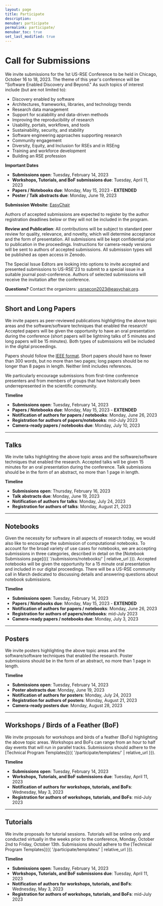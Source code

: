 ```yaml
---
layout: page
title: Participate
description: 
menubar: participate
permalink: participate/
menubar_toc: true
set_last_modified: true
---
```


# Call for Submissions

We invite submissions for the 1st US-RSE Conference to be held in Chicago,
October 16 to 18, 2023. The theme of this year's conference will be
"Software Enabled Discovery and Beyond." As such topics of interest
include (but are not limited to):

- Discovery enabled by software
- Architectures, frameworks, libraries, and technology trends
- Research data management
- Support for scalability and data-driven methods 
- Improving the reproducibility of research 
- Usability, portals, workflows, and tools
- Sustainability, security, and stability
- Software engineering approaches supporting research
- Community engagement 
- Diversity, Equity, and Inclusion for RSEs and in RSEng
- Training and workforce development
- Building an RSE profession 

**Important Dates**

- **Submissions open**: Tuesday, February 14, 2023
- **Workshops, Tutorials, and BoF submissions due**: Tuesday, April 11, 2023
- **Papers / Notebooks due**: Monday, May 15, 2023 - **EXTENDED**
- **Poster / Talk abstracts due**: Monday, June 19, 2023

**Submission Website**: [EasyChair](https://easychair.org/conferences/?conf=usrsecon2023)

Authors of accepted submissions are expected to register by the author
registration deadlines below or they will not be included in the program.

**Review and Publication**: All contributions will be subject to standard peer
review for quality, relevance, and novelty, which will determine acceptance and the form of
presentation. All submissions will be kept confidential prior to publication in
the proceedings. Instructions for camera-ready versions will be sent to authors
of accepted submissions. All submission types will be published as open access
in Zenodo.

The Special Issue Editors are looking into options to invite accepted and presented submissions to
US-RSE'23 to submit to a special issue in a suitable journal post-conference.
Authors of selected submissions will receive the invitation after the conference.

**Questions?** Contact the organizers: [usrsecon2023@easychair.org](mailto:usrsecon2023@easychair.org).

------

## Short and Long Papers

We invite papers as peer-reviewed publications highlighting the above topic
areas and the software/software techniques that enabled the research!
Accepted papers will be given the opportunity to have an oral presentation
during the conference (short papers will be lightning talks of 5 minutes and
long papers will be 15 minutes). Both types of submissions will be included
in the digital proceedings. 

Papers should follow the [IEEE format](https://www.ieee.org/conferences/publishing/templates.html).
Short papers should have no fewer than 300 words, but no more than two pages;
long papers should be no longer than 8 pages in length. Neither limit
includes references.

We particularly encourage submissions from first-time conference
presenters and from members of groups that have historically been underrepresented in
the scientific community.

**Timeline**

- **Submissions open**: Tuesday, February 14, 2023
- **Papers / Notebooks due**: Monday, May 15, 2023 - **EXTENDED**
- **Notification of authors for papers / notebooks**: Monday, June 26, 2023
- **Registration for authors of papers/notebooks**: mid-July 2023
- **Camera-ready papers / notebooks due**: Monday, July 10, 2023

------

## Talks

We invite talks highlighting the above topic areas and the software/software techniques that enabled the research.
Accepted talks will be given 15 minutes for an oral presentation during the conference.
Talk submissions should be in the form of an abstract, no more than 1 page in length.

**Timeline**

- **Submissions open**: Thursday, February 16, 2023
- **Talk abstracts due**: Monday, June 19, 2023
- **Notification of authors for talks**: Monday, July 24, 2023
- **Registration for authors of talks**: Monday, August 21, 2023

------

## Notebooks

Given the necessity for software in all aspects of research today, we would
also like to encourage the submission of computational notebooks. To account
for the broad variety of use cases for notebooks, we are accepting submissions
in three categories, described in detail on the
[Notebook Submissions page]({{ '/submissions/notebooks/' | relative_url }}).
Accepted notebooks will be given the opportunity for a 15 minute oral
presentation and included in our digital proceedings. There will be a US-RSE
community call in March dedicated to discussing details and answering questions
about notebook submissions. 

**Timeline**

- **Submissions open**: Tuesday, February 14, 2023
- **Papers / Notebooks due**: Monday, May 15, 2023 - **EXTENDED**
- **Notification of authors for papers / notebooks**: Monday, June 26, 2023
- **Registration for authors of papers/notebooks**: mid-July 2023
- **Camera-ready papers / notebooks due**: Monday, July 3, 2023

------

## Posters

We invite posters highlighting the above topic areas and the software/software
techniques that enabled the research. Poster submissions should be in the form
of an abstract, no more than 1 page in length.

**Timeline**

- **Submissions open**: Tuesday, February 14, 2023
- **Poster abstracts due**: Monday, June 19, 2023
- **Notification of authors for posters**: Monday, July 24, 2023
- **Registration for authors of posters**: Monday, August 21, 2023
- **Camera-ready posters due**: Monday, August 28, 2023

------

## Workshops / Birds of a Feather (BoF)

We invite proposals for workshops and birds of a feather (BoFs) highlighting
the above topic areas. Workshops and BoFs can range from an hour to half day
events that will run in parallel tracks.  Submissions should adhere to the 
[Technical Program Templates]({{ '/participate/templates/' | relative_url }}).

**Timeline**

- **Submissions open**: Tuesday, February 14, 2023
- **Workshops, Tutorials, and BoF submissions due**: Tuesday, April 11, 2023
- **Notification of authors for workshops, tutorials, and BoFs**: Wednesday, May 3, 2023
- **Registration for authors of workshops, tutorials, and BoFs**: mid-July 2023

------

## Tutorials

We invite proposals for tutorial sessions. Tutorials will be online only and
conducted virtually in the weeks prior to the conference, Monday, October 2nd
to Friday, October 13th. Submissions should adhere to the
[Technical Program Templates]({{ '/participate/templates/' | relative_url }}).

**Timeline**

- **Submissions open**: Tuesday, February 14, 2023
- **Workshops, Tutorials, and BoF submissions due**: Tuesday, April 11, 2023
- **Notification of authors for workshops, tutorials, and BoFs**: Wednesday, May 3, 2023
- **Registration for authors of workshops, tutorials, and BoFs**: mid-July 2023


